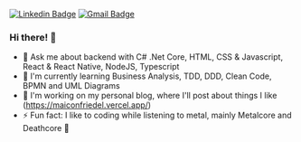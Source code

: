 [![Linkedin Badge](https://img.shields.io/badge/Maicon%20Gabriel%20Friedel-333?style=for-the-badge&logo=linkedin&logoColor=white&link=https://www.linkedin.com/in/maicon-gabriel-friedel-882059173)](https://www.linkedin.com/in/maicon-gabriel-friedel-882059173)
[![Gmail Badge](https://img.shields.io/badge/maicon.friedel@gmail.com-333?style=for-the-badge&logo=gmail&logoColor=white&link=mailto:maicon.friedel@gmail.com)](mailto:maicon.friedel@gmail.com)

<!-- <img src="https://github.com/maiconfriedel/maiconfriedel/blob/master/vader.png?raw=true" width="48" height="48" /> - **The dark side is strong with this one** -->

### Hi there! :wave:

- :speech_balloon: Ask me about backend with C# .Net Core, HTML, CSS & Javascript, React & React Native, NodeJS, Typescript
- :book: I'm currently learning Business Analysis, TDD, DDD, Clean Code, BPMN and UML Diagrams
- :hammer: I'm working on my personal blog, where I'll post about things I like (https://maiconfriedel.vercel.app/)
- :zap: Fun fact: I like to coding while listening to metal, mainly Metalcore and Deathcore :metal:
